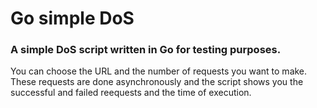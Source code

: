 # Go simple DoS

### A simple DoS script written in Go for testing purposes.

You can choose the URL and the number of requests you want to make. These requests are done asynchronously and the script shows you the successful and failed reequests and the time of execution.
